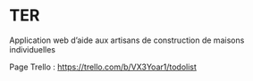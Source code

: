 # TER
Application web d’aide aux artisans de construction de maisons individuelles

Page Trello : https://trello.com/b/VX3Yoar1/todolist
